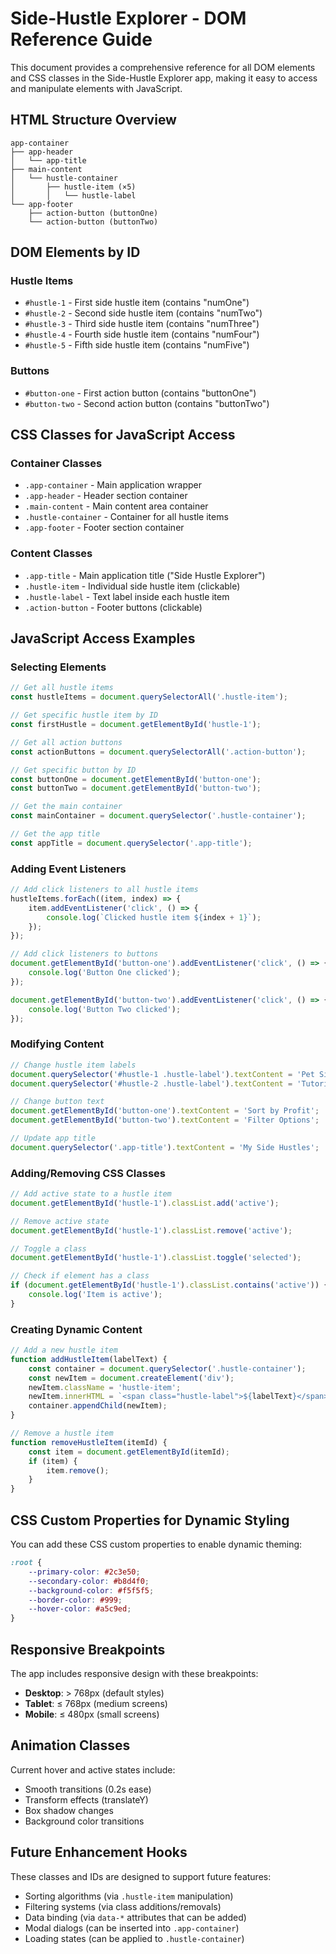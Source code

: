 # Side-Hustle Explorer - DOM Reference Guide

This document provides a comprehensive reference for all DOM elements and CSS classes in the Side-Hustle Explorer app, making it easy to access and manipulate elements with JavaScript.

## HTML Structure Overview

```
app-container
├── app-header
│   └── app-title
├── main-content
│   └── hustle-container
│       ├── hustle-item (×5)
│       │   └── hustle-label
└── app-footer
    ├── action-button (buttonOne)
    └── action-button (buttonTwo)
```

## DOM Elements by ID

### Hustle Items
- `#hustle-1` - First side hustle item (contains "numOne")
- `#hustle-2` - Second side hustle item (contains "numTwo")
- `#hustle-3` - Third side hustle item (contains "numThree")
- `#hustle-4` - Fourth side hustle item (contains "numFour")
- `#hustle-5` - Fifth side hustle item (contains "numFive")

### Buttons
- `#button-one` - First action button (contains "buttonOne")
- `#button-two` - Second action button (contains "buttonTwo")

## CSS Classes for JavaScript Access

### Container Classes
- `.app-container` - Main application wrapper
- `.app-header` - Header section container
- `.main-content` - Main content area container
- `.hustle-container` - Container for all hustle items
- `.app-footer` - Footer section container

### Content Classes
- `.app-title` - Main application title ("Side Hustle Explorer")
- `.hustle-item` - Individual side hustle item (clickable)
- `.hustle-label` - Text label inside each hustle item
- `.action-button` - Footer buttons (clickable)

## JavaScript Access Examples

### Selecting Elements

```javascript
// Get all hustle items
const hustleItems = document.querySelectorAll('.hustle-item');

// Get specific hustle item by ID
const firstHustle = document.getElementById('hustle-1');

// Get all action buttons
const actionButtons = document.querySelectorAll('.action-button');

// Get specific button by ID
const buttonOne = document.getElementById('button-one');
const buttonTwo = document.getElementById('button-two');

// Get the main container
const mainContainer = document.querySelector('.hustle-container');

// Get the app title
const appTitle = document.querySelector('.app-title');
```

### Adding Event Listeners

```javascript
// Add click listeners to all hustle items
hustleItems.forEach((item, index) => {
    item.addEventListener('click', () => {
        console.log(`Clicked hustle item ${index + 1}`);
    });
});

// Add click listeners to buttons
document.getElementById('button-one').addEventListener('click', () => {
    console.log('Button One clicked');
});

document.getElementById('button-two').addEventListener('click', () => {
    console.log('Button Two clicked');
});
```

### Modifying Content

```javascript
// Change hustle item labels
document.querySelector('#hustle-1 .hustle-label').textContent = 'Pet Sitting';
document.querySelector('#hustle-2 .hustle-label').textContent = 'Tutoring';

// Change button text
document.getElementById('button-one').textContent = 'Sort by Profit';
document.getElementById('button-two').textContent = 'Filter Options';

// Update app title
document.querySelector('.app-title').textContent = 'My Side Hustles';
```

### Adding/Removing CSS Classes

```javascript
// Add active state to a hustle item
document.getElementById('hustle-1').classList.add('active');

// Remove active state
document.getElementById('hustle-1').classList.remove('active');

// Toggle a class
document.getElementById('hustle-1').classList.toggle('selected');

// Check if element has a class
if (document.getElementById('hustle-1').classList.contains('active')) {
    console.log('Item is active');
}
```

### Creating Dynamic Content

```javascript
// Add a new hustle item
function addHustleItem(labelText) {
    const container = document.querySelector('.hustle-container');
    const newItem = document.createElement('div');
    newItem.className = 'hustle-item';
    newItem.innerHTML = `<span class="hustle-label">${labelText}</span>`;
    container.appendChild(newItem);
}

// Remove a hustle item
function removeHustleItem(itemId) {
    const item = document.getElementById(itemId);
    if (item) {
        item.remove();
    }
}
```

## CSS Custom Properties for Dynamic Styling

You can add these CSS custom properties to enable dynamic theming:

```css
:root {
    --primary-color: #2c3e50;
    --secondary-color: #b8d4f0;
    --background-color: #f5f5f5;
    --border-color: #999;
    --hover-color: #a5c9ed;
}
```

## Responsive Breakpoints

The app includes responsive design with these breakpoints:
- **Desktop**: > 768px (default styles)
- **Tablet**: ≤ 768px (medium screens)
- **Mobile**: ≤ 480px (small screens)

## Animation Classes

Current hover and active states include:
- Smooth transitions (0.2s ease)
- Transform effects (translateY)
- Box shadow changes
- Background color transitions

## Future Enhancement Hooks

These classes and IDs are designed to support future features:
- Sorting algorithms (via `.hustle-item` manipulation)
- Filtering systems (via class additions/removals)
- Data binding (via `data-*` attributes that can be added)
- Modal dialogs (can be inserted into `.app-container`)
- Loading states (can be applied to `.hustle-container`)
